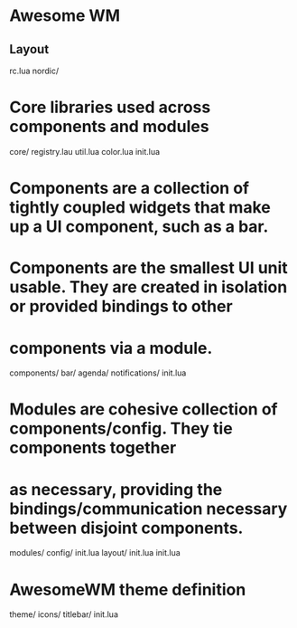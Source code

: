 # Awesome WM


## Layout
rc.lua
nordic/
  # Core libraries used across components and modules
  core/
    registry.lau
    util.lua
    color.lua
    init.lua
  # Components are a collection of tightly coupled widgets that make up a UI component, such as a bar.
  # Components are the smallest UI unit usable. They are created in isolation or provided bindings to other
  # components via a module.
  components/
    bar/
    agenda/
    notifications/
    init.lua
  # Modules are cohesive collection of components/config. They tie components together
  # as necessary, providing the bindings/communication necessary between disjoint components.
  modules/
    config/
      init.lua
    layout/
      init.lua
    init.lua
  # AwesomeWM theme definition
  theme/
    icons/
    titlebar/
    init.lua
